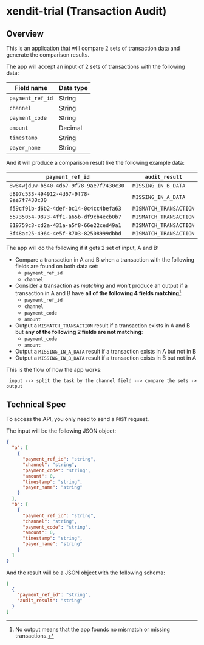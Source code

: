 # xendit-trial (Transaction Audit)

## Overview

This is an application that will compare 2 sets of transaction data and generate the comparison results.

The app will accept an input of 2 sets of transactions with the following data:

| Field name       | Data type |
| ---------------- | --------- |
| `payment_ref_id` | String    |
| `channel`        | String    |
| `payment_code`   | String    |
| `amount`         | Decimal   |
| `timestamp`      | String    |
| `payer_name`     | String    |

And it will produce a comparison result like the following example data:

| `payment_ref_id`                         | `audit_result`         |
| ---------------------------------------- | ---------------------- |
| `8w84wjduw-b540-4d67-9f78-9ae7f7430c30`  | `MISSING_IN_B_DATA`    |
| `d897c533-494912-4d67-9f78-9ae7f7430c30` | `MISSING_IN_A_DATA`    |
| `f59cf91b-d6b2-4def-bc14-0c4cc4befa63`   | `MISMATCH_TRANSACTION` |
| `55735054-9873-4ff1-a65b-df9cb4ecb0b7`   | `MISMATCH_TRANSACTION` |
| `819759c3-cd2a-431a-a5f8-66e22ced49a1`   | `MISMATCH_TRANSACTION` |
| `3f48ac25-4964-4e5f-8703-82508999dbbd`   | `MISMATCH_TRANSACTION` |

The app will do the following if it gets 2 set of input, A and B:

- Compare a transaction in A and B when a transaction with the following fields are found on both data set:
  - `payment_ref_id`
  - `channel`
- Consider a transaction as _matching_ and won't produce an output if a transaction in A and B have **all of the following 4 fields matching**[^1]:
  - `payment_ref_id`
  - `channel`
  - `payment_code`
  - `amount`
- Output a `MISMATCH_TRANSACTION` result if a transaction exists in A and B but **any of the following 2 fields are not matching**:
  - `payment_code`
  - `amount`
- Output a `MISSING_IN_A_DATA` result if a transaction exists in A but not in B
- Output a `MISSING_IN_B_DATA` result if a transaction exists in B but not in A

[^1]: No output means that the app founds no mismatch or missing transactions.

This is the flow of how the app works:

```
 input --> split the task by the channel field --> compare the sets -> output
```

## Technical Spec

To access the API, you only need to send a `POST` request.

The input will be the following JSON object:

```json
{
  "a": [
    {
      "payment_ref_id": "string",
      "channel": "string",
      "payment_code": "string",
      "amount": 0,
      "timestamp": "string",
      "payer_name": "string"
    }
  ],
  "b": [
    {
      "payment_ref_id": "string",
      "channel": "string",
      "payment_code": "string",
      "amount": 0,
      "timestamp": "string",
      "payer_name": "string"
    }
  ]
}
```

And the result will be a JSON object with the following schema:

```json
[
  {
    "payment_ref_id": "string",
    "audit_result": "string"
  }
]
```
